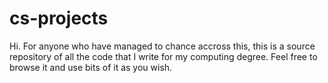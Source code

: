 cs-projects
===========
Hi.
For anyone who have managed to chance accross this, this is a source repository of all the code
that I write for my computing degree. Feel free to browse it and use bits of it as you wish. 

